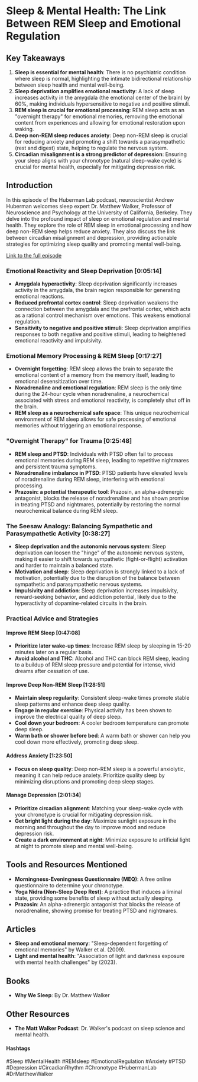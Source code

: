 # Sleep & Mental Health: The Link Between REM Sleep and Emotional Regulation

## Key Takeaways
1. **Sleep is essential for mental health**: There is no psychiatric condition where sleep is normal, highlighting the intimate bidirectional relationship between sleep health and mental well-being.
2. **Sleep deprivation amplifies emotional reactivity**: A lack of sleep increases activity in the amygdala (the emotional center of the brain) by 60%, making individuals hypersensitive to negative and positive stimuli.
3. **REM sleep is crucial for emotional processing**: REM sleep acts as an "overnight therapy" for emotional memories, removing the emotional content from experiences and allowing for emotional restoration upon waking. 
4. **Deep non-REM sleep reduces anxiety**: Deep non-REM sleep is crucial for reducing anxiety and promoting a shift towards a parasympathetic (rest and digest) state, helping to regulate the nervous system.
5. **Circadian misalignment is a strong predictor of depression**: Ensuring your sleep aligns with your chronotype (natural sleep-wake cycle) is crucial for mental health, especially for mitigating depression risk. 

## Introduction

In this episode of the Huberman Lab podcast, neuroscientist Andrew Huberman welcomes sleep expert Dr. Matthew Walker, Professor of Neuroscience and Psychology at the University of California, Berkeley. They delve into the profound impact of sleep on emotional regulation and mental health.  They explore the role of REM sleep in emotional processing and how deep non-REM sleep helps reduce anxiety. They also discuss the link between circadian misalignment and depression, providing actionable strategies for optimizing sleep quality and promoting mental well-being. 

[Link to the full episode](https://www.youtube.com/watch?v=S_SrHS8FvMM)

### Emotional Reactivity and Sleep Deprivation [0:05:14]

- **Amygdala hyperactivity**: Sleep deprivation significantly increases activity in the amygdala, the brain region responsible for generating emotional reactions. 
- **Reduced prefrontal cortex control**:  Sleep deprivation weakens the connection between the amygdala and the prefrontal cortex, which acts as a rational control mechanism over emotions. This weakens emotional regulation.
- **Sensitivity to negative and positive stimuli**: Sleep deprivation amplifies responses to both negative and positive stimuli, leading to heightened emotional reactivity and impulsivity.

### Emotional Memory Processing & REM Sleep [0:17:27]

- **Overnight forgetting**: REM sleep allows the brain to separate the emotional content of a memory from the memory itself, leading to emotional desensitization over time.
- **Noradrenaline and emotional regulation**: REM sleep is the only time during the 24-hour cycle when noradrenaline, a neurochemical associated with stress and emotional reactivity, is completely shut off in the brain.
- **REM sleep as a neurochemical safe space**: This unique neurochemical environment of REM sleep allows for safe processing of emotional memories without triggering an emotional response.

### "Overnight Therapy" for Trauma [0:25:48]

- **REM sleep and PTSD**:  Individuals with PTSD often fail to process emotional memories during REM sleep, leading to repetitive nightmares and persistent trauma symptoms. 
- **Noradrenaline imbalance in PTSD**: PTSD patients have elevated levels of noradrenaline during REM sleep, interfering with emotional processing.
- **Prazosin: a potential therapeutic tool**:  Prazosin, an alpha-adrenergic antagonist, blocks the release of noradrenaline and has shown promise in treating PTSD and nightmares, potentially by restoring the normal neurochemical balance during REM sleep.

### The Seesaw Analogy: Balancing Sympathetic and Parasympathetic Activity [0:38:27]

- **Sleep deprivation and the autonomic nervous system**:  Sleep deprivation can loosen the "hinge" of the autonomic nervous system, making it easier to shift towards sympathetic (fight-or-flight) activation and harder to maintain a balanced state.
- **Motivation and sleep**:  Sleep deprivation is strongly linked to a lack of motivation, potentially due to the disruption of the balance between sympathetic and parasympathetic nervous systems.
- **Impulsivity and addiction**:  Sleep deprivation increases impulsivity, reward-seeking behavior, and addiction potential, likely due to the hyperactivity of dopamine-related circuits in the brain.

### Practical Advice and Strategies

#### Improve REM Sleep [0:47:08]

- **Prioritize later wake-up times**:  Increase REM sleep by sleeping in 15-20 minutes later on a regular basis.
- **Avoid alcohol and THC**: Alcohol and THC can block REM sleep, leading to a buildup of REM sleep pressure and potential for intense, vivid dreams after cessation of use.

#### Improve Deep Non-REM Sleep [1:28:51]

- **Maintain sleep regularity**: Consistent sleep-wake times promote stable sleep patterns and enhance deep sleep quality.
- **Engage in regular exercise**: Physical activity has been shown to improve the electrical quality of deep sleep.
- **Cool down your bedroom**: A cooler bedroom temperature can promote deep sleep. 
- **Warm bath or shower before bed**:  A warm bath or shower can help you cool down more effectively, promoting deep sleep.

#### Address Anxiety [1:23:50]

- **Focus on sleep quality**:  Deep non-REM sleep is a powerful anxiolytic, meaning it can help reduce anxiety.  Prioritize quality sleep by minimizing disruptions and promoting deep sleep stages.

#### Manage Depression [2:01:34]

- **Prioritize circadian alignment**: Matching your sleep-wake cycle with your chronotype is crucial for mitigating depression risk.
- **Get bright light during the day**: Maximize sunlight exposure in the morning and throughout the day to improve mood and reduce depression risk.
- **Create a dark environment at night**: Minimize exposure to artificial light at night to promote sleep and mental well-being.


## Tools and Resources Mentioned

- **Morningness-Eveningness Questionnaire (MEQ)**: A free online questionnaire to determine your chronotype.
- **Yoga Nidra (Non-Sleep Deep Rest)**: A practice that induces a liminal state, providing some benefits of sleep without actually sleeping. 
- **Prazosin**:  An alpha-adrenergic antagonist that blocks the release of noradrenaline, showing promise for treating PTSD and nightmares.

## Articles

- **Sleep and emotional memory**:  "Sleep-dependent forgetting of emotional memories" by Walker et al. (2009).
- **Light and mental health**:  "Association of light and darkness exposure with mental health challenges" by  (2023).

## Books

- **Why We Sleep**: By Dr. Matthew Walker

## Other Resources

- **The Matt Walker Podcast**: Dr. Walker's podcast on sleep science and mental health.

#### Hashtags 
#Sleep #MentalHealth #REMsleep #EmotionalRegulation #Anxiety #PTSD #Depression #CircadianRhythm #Chronotype #HubermanLab #DrMatthewWalker 
